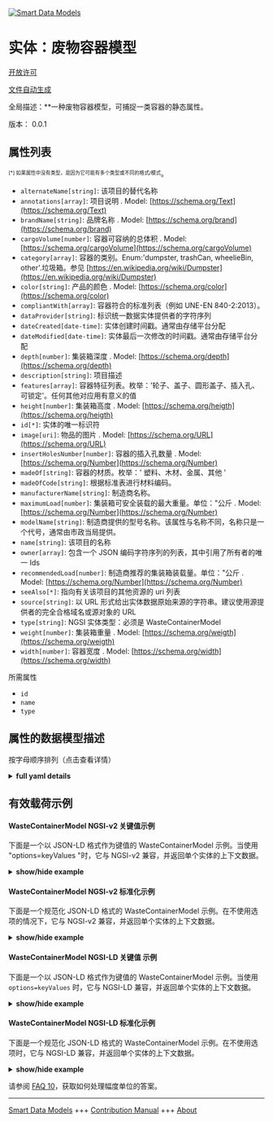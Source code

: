 <!-- 10-Header -->    
[![Smart Data Models](https://smartdatamodels.org/wp-content/uploads/2022/01/SmartDataModels_logo.png "Logo")](https://smartdatamodels.org)    
实体：废物容器模型    
=========<!-- /10-Header -->    
<!-- 15-License -->    
[开放许可](https://github.com/smart-data-models//dataModel.WasteManagement/blob/master/WasteContainerModel/LICENSE.md)    
[文件自动生成](https://docs.google.com/presentation/d/e/2PACX-1vTs-Ng5dIAwkg91oTTUdt8ua7woBXhPnwavZ0FxgR8BsAI_Ek3C5q97Nd94HS8KhP-r_quD4H0fgyt3/pub?start=false&loop=false&delayms=3000#slide=id.gb715ace035_0_60)    
<!-- /15-License -->    
<!-- 20-Description -->    
全局描述：**一种废物容器模型，可捕捉一类容器的静态属性。    
版本： 0.0.1    
<!-- /20-Description -->    
<!-- 30-PropertiesList -->    
## 属性列表    
<sup><sub>[*] 如果属性中没有类型，是因为它可能有多个类型或不同的格式/模式</sub></sup>。    
- `alternateName[string]`: 该项目的替代名称  - `annotations[array]`: 项目说明  . Model: [https://schema.org/Text](https://schema.org/Text)- `brandName[string]`: 品牌名称  . Model: [https://schema.org/brand](https://schema.org/brand)- `cargoVolume[number]`: 容器可容纳的总体积  . Model: [https://schema.org/cargoVolume](https://schema.org/cargoVolume)- `category[array]`: 容器的类别。Enum:'dumpster, trashCan, wheelieBin, other'.垃圾箱。参见 [https://en.wikipedia.org/wiki/Dumpster](https://en.wikipedia.org/wiki/Dumpster)  - `color[string]`: 产品的颜色  . Model: [https://schema.org/color](https://schema.org/color)- `compliantWith[array]`: 容器符合的标准列表（例如 UNE-EN 840-2:2013）。  - `dataProvider[string]`: 标识统一数据实体提供者的字符序列  - `dateCreated[date-time]`: 实体创建时间戳。通常由存储平台分配  - `dateModified[date-time]`: 实体最后一次修改的时间戳。通常由存储平台分配  - `depth[number]`: 集装箱深度  . Model: [https://schema.org/depth](https://schema.org/depth)- `description[string]`: 项目描述  - `features[array]`: 容器特征列表。枚举：'轮子、盖子、圆形盖子、插入孔、可锁定'。任何其他对应用有意义的值  - `height[number]`: 集装箱高度  . Model: [https://schema.org/heigth](https://schema.org/heigth)- `id[*]`: 实体的唯一标识符  - `image[uri]`: 物品的图片  . Model: [https://schema.org/URL](https://schema.org/URL)- `insertHolesNumber[number]`: 容器的插入孔数量  . Model: [https://schema.org/Number](https://schema.org/Number)- `madeOf[string]`: 容器的材质。枚举：' 塑料、木材、金属、其他 '  - `madeOfCode[string]`: 根据标准表进行材料编码。  - `manufacturerName[string]`: 制造商名称。  - `maximumLoad[number]`: 集装箱可安全装载的最大重量。单位："公斤  . Model: [https://schema.org/Number](https://schema.org/Number)- `modelName[string]`: 制造商提供的型号名称。该属性与名称不同，名称只是一个代号，通常由市政当局提供。  - `name[string]`: 该项目的名称  - `owner[array]`: 包含一个 JSON 编码字符序列的列表，其中引用了所有者的唯一 Ids  - `recommendedLoad[number]`: 制造商推荐的集装箱装载量。单位："公斤  . Model: [https://schema.org/Number](https://schema.org/Number)- `seeAlso[*]`: 指向有关该项目的其他资源的 uri 列表  - `source[string]`: 以 URL 形式给出实体数据原始来源的字符串。建议使用源提供者的完全合格域名或源对象的 URL  - `type[string]`: NGSI 实体类型：必须是 WasteContainerModel  - `weight[number]`: 集装箱重量  . Model: [https://schema.org/weigth](https://schema.org/weigth)- `width[number]`: 容器宽度  . Model: [https://schema.org/width](https://schema.org/width)<!-- /30-PropertiesList -->    
<!-- 35-RequiredProperties -->    
所需属性    
- `id`  - `name`  - `type`  <!-- /35-RequiredProperties -->    
<!-- 40-RequiredProperties -->    
<!-- /40-RequiredProperties -->    
<!-- 50-DataModelHeader -->    
## 属性的数据模型描述    
按字母顺序排列（点击查看详情）    
<!-- /50-DataModelHeader -->    
<!-- 60-ModelYaml -->    
<details><summary><strong>full yaml details</strong></summary>      
```yaml    
WasteContainerModel:      
  description: A model of waste container which captures the static properties of a class of containers.      
  properties:      
    alternateName:      
      description: An alternative name for this item      
      type: string      
      x-ngsi:      
        type: Property      
    annotations:      
      description: Annotations about the item      
      items:      
        type: string      
      type: array      
      x-ngsi:      
        model: https://schema.org/Text      
        type: Property      
    brandName:      
      description: Name of the brand      
      type: string      
      x-ngsi:      
        model: https://schema.org/brand      
        type: Property      
    cargoVolume:      
      description: Total volume the container can hold      
      minimum: 0      
      type: number      
      x-ngsi:      
        model: https://schema.org/cargoVolume      
        type: Property      
    category:      
      description: 'Container’s category. Enum:''dumpster, trashCan, wheelieBin, other''.  dumpster . See [https://en.wikipedia.org/wiki/Dumpster](https://en.wikipedia.org/wiki/Dumpster)'      
      items:      
        enum:      
          - dumpster      
          - trashCan      
          - wheelieBin      
          - other      
        type: string      
      minItems: 1      
      type: array      
      uniqueItems: true      
      x-ngsi:      
        type: Property      
    color:      
      description: The color of the product      
      type: string      
      x-ngsi:      
        model: https://schema.org/color      
        type: Property      
    compliantWith:      
      description: 'A list of standards to which the container is compliant  with (ex. UNE-EN 840-2:2013). '      
      items:      
        type: string      
      minItems: 0      
      type: array      
      uniqueItems: true      
      x-ngsi:      
        type: Property      
    dataProvider:      
      description: A sequence of characters identifying the provider of the harmonised data entity      
      type: string      
      x-ngsi:      
        type: Property      
    dateCreated:      
      description: Entity creation timestamp. This will usually be allocated by the storage platform      
      format: date-time      
      type: string      
      x-ngsi:      
        type: Property      
    dateModified:      
      description: Timestamp of the last modification of the entity. This will usually be allocated by the storage platform      
      format: date-time      
      type: string      
      x-ngsi:      
        type: Property      
    depth:      
      description: Depth of the container      
      minimum: 0      
      type: number      
      x-ngsi:      
        model: https://schema.org/depth      
        type: Property      
        units: Meters      
    description:      
      description: A description of this item      
      type: string      
      x-ngsi:      
        type: Property      
    features:      
      description: 'A list of container features. Enum:''wheels, lid, roundedLid, insertHoles, lockable''. Any other value meaningful for the application'      
      items:      
        enum:      
          - wheels      
          - lid      
          - roundedLid      
          - insertHoles      
          - lockable      
          - other      
        type: string      
      minItems: 1      
      type: array      
      uniqueItems: true      
      x-ngsi:      
        type: Property      
    height:      
      description: Height of the container      
      minimum: 0      
      type: number      
      x-ngsi:      
        model: https://schema.org/heigth      
        type: Property      
        units: Meters      
    id:      
      anyOf:      
        - description: Identifier format of any NGSI entity      
          maxLength: 256      
          minLength: 1      
          pattern: ^[\w\-\.\{\}\$\+\*\[\]`|~^@!,:\\]+$      
          type: string      
          x-ngsi:      
            type: Property      
        - description: Identifier format of any NGSI entity      
          format: uri      
          type: string      
          x-ngsi:      
            type: Property      
      description: Unique identifier of the entity      
      x-ngsi:      
        type: Property      
    image:      
      description: An image of the item      
      format: uri      
      type: string      
      x-ngsi:      
        model: https://schema.org/URL      
        type: Property      
    insertHolesNumber:      
      description: Number of insert holes the container has      
      minimum: 0      
      type: number      
      x-ngsi:      
        model: https://schema.org/Number      
        type: Property      
    madeOf:      
      description: 'Material the container is made of. Enum:'' plastic , wood, metal, other '''      
      enum:      
        - plastic      
        - wood      
        - metal      
        - other      
      type: string      
      x-ngsi:      
        type: Property      
    madeOfCode:      
      description: 'Material Code as per standard tables. '      
      type: string      
      x-ngsi:      
        type: Property      
    manufacturerName:      
      description: 'Name of the manufacturer. '      
      type: string      
      x-ngsi:      
        type: Property      
    maximumLoad:      
      description: 'Maximum load the container can hold safely. Unit:''Kilogram'''      
      minimum: 0      
      type: number      
      x-ngsi:      
        model: https://schema.org/Number      
        type: Property      
    modelName:      
      description: Name of the model as given by the manufacturer. This attribute is different than name which is just a codename usually given by municipalities      
      type: string      
      x-ngsi:      
        type: Property      
    name:      
      description: The name of this item      
      type: string      
      x-ngsi:      
        type: Property      
    owner:      
      description: A List containing a JSON encoded sequence of characters referencing the unique Ids of the owner(s)      
      items:      
        anyOf:      
          - description: Identifier format of any NGSI entity      
            maxLength: 256      
            minLength: 1      
            pattern: ^[\w\-\.\{\}\$\+\*\[\]`|~^@!,:\\]+$      
            type: string      
            x-ngsi:      
              type: Property      
          - description: Identifier format of any NGSI entity      
            format: uri      
            type: string      
            x-ngsi:      
              type: Property      
        description: Unique identifier of the entity      
        x-ngsi:      
          type: Property      
      type: array      
      x-ngsi:      
        type: Property      
    recommendedLoad:      
      description: 'Manufacturer recommended load for the container. Unit:''Kilogram'''      
      minimum: 0      
      type: number      
      x-ngsi:      
        model: https://schema.org/Number      
        type: Property      
    seeAlso:      
      description: list of uri pointing to additional resources about the item      
      oneOf:      
        - items:      
            format: uri      
            type: string      
          minItems: 1      
          type: array      
        - format: uri      
          type: string      
      x-ngsi:      
        type: Property      
    source:      
      description: 'A sequence of characters giving the original source of the entity data as a URL. Recommended to be the fully qualified domain name of the source provider, or the URL to the source object'      
      type: string      
      x-ngsi:      
        type: Property      
    type:      
      description: 'NGSI Entity Type: It has to be WasteContainerModel'      
      enum:      
        - WasteContainerModel      
      type: string      
      x-ngsi:      
        type: Property      
    weight:      
      description: Weight of the container      
      minimum: 0      
      type: number      
      x-ngsi:      
        model: https://schema.org/weigth      
        type: Property      
        units: Kilograms      
    width:      
      description: Width of the container      
      minimum: 0      
      type: number      
      x-ngsi:      
        model: https://schema.org/width      
        type: Property      
        units: Meters      
  required:      
    - id      
    - type      
    - name      
  type: object      
  x-derived-from: ""      
  x-disclaimer: 'Redistribution and use in source and binary forms, with or without modification, are permitted  provided that the license conditions are met. Copyleft (c) 2022 Contributors to Smart Data Models Program'      
  x-license-url: https://github.com/smart-data-models/dataModel.WasteManagement/blob/master/WasteContainerModel/LICENSE.md      
  x-model-schema: https://smart-data-models.github.io/dataModel.WasteManagement/WasteContainerModel/schema.json      
  x-model-tags: ""      
  x-version: 0.0.1      
```    
</details>      
<!-- /60-ModelYaml -->    
<!-- 70-MiddleNotes -->    
<!-- /70-MiddleNotes -->    
<!-- 80-Examples -->    
## 有效载荷示例    
#### WasteContainerModel NGSI-v2 关键值示例    
下面是一个以 JSON-LD 格式作为键值的 WasteContainerModel 示例。当使用 "options=keyValues "时，它与 NGSI-v2 兼容，并返回单个实体的上下文数据。    
<details><summary><strong>show/hide example</strong></summary>      
```json  
{  
  "id": "wastecontainermodel:c1",  
  "type": "WasteContainerModel",  
  "width": 0.5,  
  "height": 0.8,  
  "depth": 0.4,  
  "cargoVolume": 150,  
  "brandName": "Brute",  
  "name": "Dumpster_Brute_2009_Plastic_Green",  
  "modelName": "C1",  
  "compliantWith": [  
    "UNE-EN 840-2:2013"  
  ],  
  "madeOf": "plastic",  
  "features": [  
    "wheels",  
    "lid"  
  ],  
  "category": [  
    "dumpster"  
  ]  
}  
```  
</details>    
#### WasteContainerModel NGSI-v2 标准化示例    
下面是一个规范化 JSON-LD 格式的 WasteContainerModel 示例。在不使用选项的情况下，它与 NGSI-v2 兼容，并返回单个实体的上下文数据。    
<details><summary><strong>show/hide example</strong></summary>      
```json  
{  
  "id": "wastecontainermodel:c1",  
  "type": "WasteContainerModel",  
  "category": {  
    "type": "StructuredValue",  
    "value": [  
      "dumpster"  
    ]  
  },  
  "cargoVolume": {  
    "type": "Number",  
    "value": 150  
  },  
  "modelName": {  
    "type": "Text",  
    "value": "C1"  
  },  
  "name": {  
    "type": "Text",  
    "value": "Dumpster_Brute_2009_Plastic_Green"  
  },  
  "compliantWith": {  
    "type": "StructuredValue",  
    "value": [  
      "UNE-EN 840-2:2013"  
    ]  
  },  
  "madeOf": {  
    "type": "Text",  
    "value": "plastic"  
  },  
  "height": {  
    "type": "Number",  
    "value": 0.8  
  },  
  "width": {  
    "type": "Number",  
    "value": 0.5  
  },  
  "depth": {  
    "type": "Number",  
    "value": 0.4  
  },  
  "brandName": {  
    "type": "Text",  
    "value": "Brute"  
  },  
  "features": {  
    "type": "StructuredValue",  
    "value": [  
      "wheels",  
      "lid"  
    ]  
  }  
}  
```  
</details>    
#### WasteContainerModel NGSI-LD 关键值 示例    
下面是一个以 JSON-LD 格式作为键值的 WasteContainerModel 示例。当使用 `options=keyValues` 时，它与 NGSI-LD 兼容，并返回单个实体的上下文数据。    
<details><summary><strong>show/hide example</strong></summary>      
```json  
{  
  "id": "urn:ngsi-ld:WasteContainerModel:wastecontainermodel:c1",  
  "type": "WasteContainerModel",  
  "brandName": "Brute",  
  "cargoVolume": 150,  
  "category": [  
    "dumpster"  
  ],  
  "compliantWith": [  
    "UNE-EN 840-2:2013"  
  ],  
  "depth": 0.4,  
  "features": [  
    "wheels",  
    "lid"  
  ],  
  "height": 0.8,  
  "madeOf": "plastic",  
  "modelName": "C1",  
  "name": "Dumpster_Brute_2009_Plastic_Green",  
  "width": 0.5,  
  "@context": [  
    "https://uri.etsi.org/ngsi-ld/v1/ngsi-ld-core-context.jsonld",  
    "https://raw.githubusercontent.com/smart-data-models/dataModel.WasteManagement/master/context.jsonld"  
  ]  
}  
```  
</details>    
#### WasteContainerModel NGSI-LD 标准化示例    
下面是一个规范化 JSON-LD 格式的 WasteContainerModel 示例。在不使用选项时，它与 NGSI-LD 兼容，并返回单个实体的上下文数据。    
<details><summary><strong>show/hide example</strong></summary>      
```json  
{  
  "id": "urn:ngsi-ld:WasteContainerModel:wastecontainermodel:c1",  
  "type": "WasteContainerModel",  
  "brandName": {  
    "type": "Property",  
    "value": "Brute"  
  },  
  "cargoVolume": {  
    "type": "Property",  
    "value": 150  
  },  
  "category": {  
    "type": "Property",  
    "value": [  
      "dumpster"  
    ]  
  },  
  "compliantWith": {  
    "type": "Property",  
    "value": [  
      "UNE-EN 840-2:2013"  
    ]  
  },  
  "depth": {  
    "type": "Property",  
    "value": 0.4  
  },  
  "features": {  
    "type": "Property",  
    "value": [  
      "wheels",  
      "lid"  
    ]  
  },  
  "height": {  
    "type": "Property",  
    "value": 0.8  
  },  
  "madeOf": {  
    "type": "Property",  
    "value": "plastic"  
  },  
  "modelName": {  
    "type": "Property",  
    "value": "C1"  
  },  
  "name": {  
    "type": "Property",  
    "value": "Dumpster_Brute_2009_Plastic_Green"  
  },  
  "width": {  
    "type": "Property",  
    "value": 0.5  
  },  
  "@context": [  
    "https://raw.githubusercontent.com/smart-data-models/dataModel.WasteManagement/master/context.jsonld"  
  ]  
}  
```  
</details><!-- /80-Examples -->    
<!-- 90-FooterNotes -->    
<!-- /90-FooterNotes -->    
<!-- 95-Units -->    
请参阅 [FAQ 10](https://smartdatamodels.org/index.php/faqs/)，获取如何处理幅度单位的答案。    
<!-- /95-Units -->    
<!-- 97-LastFooter -->    
---    
[Smart Data Models](https://smartdatamodels.org) +++ [Contribution Manual](https://bit.ly/contribution_manual) +++ [About](https://bit.ly/Introduction_SDM)<!-- /97-LastFooter -->    
